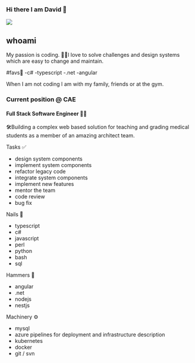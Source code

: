 ### Hi there I am David 👋
![](https://komarev.com/ghpvc/?username=dtap001&style=for-the-badge)

## whoami
My passion is coding. 👨‍💻I love to solve challenges and design systems which are easy to change and maintain.

#favs🤩
-c#
-typescript
-.net
-angular

When I am not coding I am with my family, friends or at the gym. 

### Current position @ CAE
#### Full Stack Software Engineer 🐱‍👤 
🛠Building a complex web based solution for teaching and grading medical students as a member of an amazing architect team.

Tasks ✅
 - design system components
 - implement system components
 - refactor legacy code
 - integrate system components
 - implement new features
 - mentor the team
 - code review
 - bug fix

Nails 🔩
 - typescript
 - c#
 - javascript
 - perl
 - python
 - bash
 - sql

Hammers 🔨
 - angular
 - .net
 - nodejs
 - nestjs

Machinery ⚙
 - mysql
 - azure pipelines for deployment and infrastructure description
 - kubernetes
 - docker
 - git / svn
